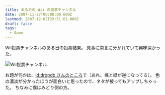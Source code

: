 ```yaml
---
title: ある日の Wii の投票チャンネル
date: 2007-11-27T00:00:00.000Z
lastmod: 2007-12-02T23:51:01.000Z
draft: false
tags:
  - Game
---
```


Wii投票チャンネルのある日の投票結果。 見事に南北に分かれていて興味深かった。

![Wii投票チャンネル](@/assets/flickr/2066140684.jpg "Wii投票チャンネル")

お題が何かは、[id:dropdb さんのところ](http://d.hatena.ne.jp/dropdb/20071126/1196049141)で（あれ、桃と緑が逆になってる）。 色の濃淡が分かったほうが面白いと思ったので、ネタが被ってもアップしちゃった。 ちなみに僕はみどり側の方。
